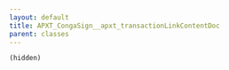 ```yaml
---
layout: default
title: APXT_CongaSign__apxt_transactionLinkContentDoc
parent: classes
---
```


```(hidden)```
